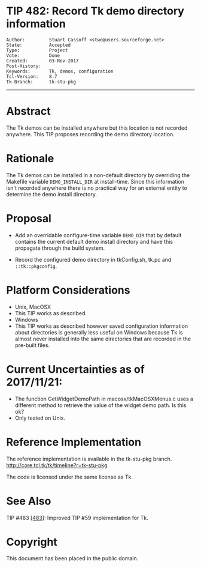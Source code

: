 # TIP 482: Record Tk demo directory information
	Author:         Stuart Cassoff <stwo@users.sourceforge.net>
	State:          Accepted
	Type:           Project
	Vote:           Done
	Created:        03-Nov-2017
	Post-History:   
	Keywords:       Tk, demos, configuration
	Tcl-Version:    8.7
	Tk-Branch:      tk-stu-pkg
-----
# Abstract

The Tk demos can be installed anywhere but this location is not recorded anywhere.
This TIP proposes recording the demo directory location.

# Rationale

The Tk demos can be installed in a non-default directory
by overriding the Makefile variable `DEMO_INSTALL_DIR` at install-time.
Since this information isn't recorded anywhere
there is no practical way for an external entity
to determine the demo install directory.

# Proposal

* Add an overridable configure-time variable `DEMO_DIR`
that by default contains the current default demo install directory
and have this propagate through the build system.

* Record the configured demo directory in tkConfig.sh, tk.pc and `::tk::pkgconfig`.

# Platform Considerations

* Unix, MacOSX
 * This TIP works as described.
* Windows
 * This TIP works as described however saved configuration information about directories
   is generally less useful on Windows because Tk is almost never installed into the same
   directories that are recorded in the pre-built files.

# Current Uncertainties as of 2017/11/21:
* The function GetWidgetDemoPath in macosx/tkMacOSXMenus.c uses a different method
  to retrieve the value of the widget demo path. Is this ok?
* Only tested on Unix.

# Reference Implementation

The reference implementation is available in the tk-stu-pkg branch. <http://core.tcl.tk/tk/timeline?r=tk-stu-pkg>

The code is licensed under the same license as Tk.

# See Also

TIP #483 [[483]](483.md): Improved TIP #59 implementation for Tk.

# Copyright

This document has been placed in the public domain.
